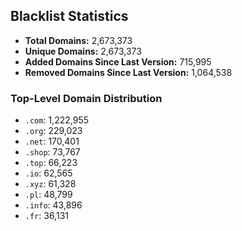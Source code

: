 ## Blacklist Statistics

- **Total Domains:** 2,673,373
- **Unique Domains:** 2,673,373
- **Added Domains Since Last Version:** 715,995
- **Removed Domains Since Last Version:** 1,064,538

### Top-Level Domain Distribution

-  `.com`: 1,222,955
-  `.org`: 229,023
-  `.net`: 170,401
-  `.shop`: 73,767
-  `.top`: 66,223
-  `.io`: 62,565
-  `.xyz`: 61,328
-  `.pl`: 48,799
-  `.info`: 43,896
-  `.fr`: 36,131
